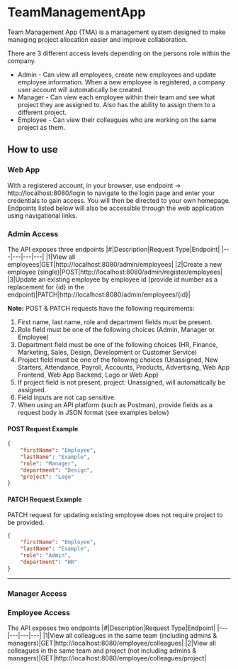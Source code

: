 # TeamManagementApp

Team Management App (TMA) is a management system designed to make managing project allocation easier and improve collaboration.

There are 3 different access levels depending on the persons role within the company.
- Admin - Can view all employees, create new employees and update employee information. When a new employee is registered, a company user account will automatically be created.
- Manager - Can view each employee within their team and see what project they are assigned to. Also has the ability to assign them to a different project. 
- Employee - Can view their colleagues who are working on the same project as them.


## How to use 
### Web App
With a registered account, in your browser, use endpoint -> http://localhost:8080/login to navigate to the login page and enter your credentials to gain access. You will then be directed to your own homepage. Endpoints listed below will also be accessible through the web application using navigational links.

### Admin Access

The API exposes three endpoints
|#|Description|Request Type|Endpoint|
|---|---|---|---|
|1|View all employees|GET|http://localhost:8080/admin/employees|
|2|Create a new employee (single)|POST|http://localhost:8080/admin/register/employees|
|3|Update an existing employee by employee id (provide id number as a replacement for {id} in the endpoint)|PATCH|http://localhost:8080/admin/employees/{id}|

**Note:** POST & PATCH requests have the following requirements:
1. First name, last name, role and department fields must be present.
2. Role field must be one of the following choices (Admin, Manager or Employee)
3. Department field must be one of the following choices (HR, Finance, Marketing, Sales, Design, Development or Customer Service)
4. Project field must be one of the following choices (Unassigned, New Starters, Attendance, Payroll, Accounts, Products, Advertising, Web App Frontend, Web App Backend, Logo or Web App)
5. If project field is not present, project: Unassigned, will automatically be assigned. 
6. Field inputs are not cap sensitive. 
7. When using an API platform (such as Postman), provide fields as a request body in JSON format (see examples below)

#### POST Request Example
```JSON
{
    "firstName": "Employee",
    "lastName": "Example",
    "role": "Manager",
    "department": "Design",
    "project": "Logo"
}
```

#### PATCH Request Example
PATCH request for updating existing employee does not require project to be provided.
```JSON
{
    "firstName": "Employee",
    "lastName": "Example",
    "role": "Admin",
    "department": "HR"
}
```
---

### Manager Access

### Employee Access
The API exposes two endpoints
|#|Description|Request Type|Endpoint|
|---|---|---|---|
|1|View all colleagues in the same team (including admins & managers)|GET|http://localhost:8080/employee/colleagues|
|2|View all colleagues in the same team and project (not including admins & managers)|GET|http://localhost:8080/employee/colleagues/project|
